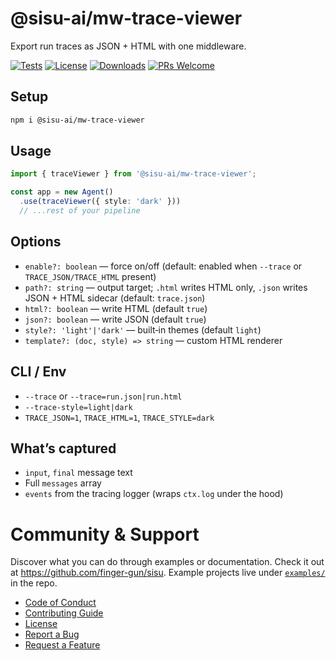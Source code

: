 # @sisu-ai/mw-trace-viewer

Export run traces as JSON + HTML with one middleware.

[![Tests](https://github.com/finger-gun/sisu/actions/workflows/tests.yml/badge.svg?branch=main)](https://github.com/finger-gun/sisu/actions/workflows/tests.yml)
[![License](https://img.shields.io/badge/license-Apache--2.0-blue)](https://github.com/finger-gun/sisu/blob/main/LICENSE)
[![Downloads](https://img.shields.io/npm/dm/%40sisu-ai%2Fmw-trace-viewer)](https://www.npmjs.com/package/@sisu-ai/mw-trace-viewer)
[![PRs Welcome](https://img.shields.io/badge/PRs-welcome-brightgreen.svg)](https://github.com/finger-gun/sisu/blob/main/CONTRIBUTING.md)

## Setup
```bash
npm i @sisu-ai/mw-trace-viewer
```

## Usage
```ts
import { traceViewer } from '@sisu-ai/mw-trace-viewer';

const app = new Agent()
  .use(traceViewer({ style: 'dark' }))
  // ...rest of your pipeline
```

## Options
- `enable?: boolean` — force on/off (default: enabled when `--trace` or `TRACE_JSON/TRACE_HTML` present)
- `path?: string` — output target; `.html` writes HTML only, `.json` writes JSON + HTML sidecar (default: `trace.json`)
- `html?: boolean` — write HTML (default `true`)
- `json?: boolean` — write JSON (default `true`)
- `style?: 'light'|'dark'` — built‑in themes (default `light`)
- `template?: (doc, style) => string` — custom HTML renderer

## CLI / Env
- `--trace` or `--trace=run.json|run.html`
- `--trace-style=light|dark`
- `TRACE_JSON=1`, `TRACE_HTML=1`, `TRACE_STYLE=dark`

## What’s captured
- `input`, `final` message text
- Full `messages` array
- `events` from the tracing logger (wraps `ctx.log` under the hood)
 
# Community & Support

Discover what you can do through examples or documentation. Check it out at https://github.com/finger-gun/sisu. Example projects live under [`examples/`](https://github.com/finger-gun/sisu/tree/main/examples) in the repo.


- [Code of Conduct](https://github.com/finger-gun/sisu/blob/main/CODE_OF_CONDUCT.md)
- [Contributing Guide](https://github.com/finger-gun/sisu/blob/main/CONTRIBUTING.md)
- [License](https://github.com/finger-gun/sisu/blob/main/LICENSE)
- [Report a Bug](https://github.com/finger-gun/sisu/issues/new?template=bug_report.md)
- [Request a Feature](https://github.com/finger-gun/sisu/issues/new?template=feature_request.md)
